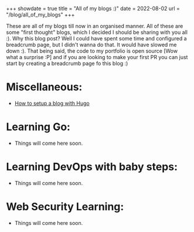 +++
showdate = true
title = "All of my blogs :)"
date = 2022-08-02
url = "/blog/all_of_my_blogs"
+++

These are all of my blogs till now in an organised manner. All of these are some "first thought" blogs, which I decided I should be sharing with you all :). Why this blog post? Well I could have spent some time and configured a breadcrumb page, but I didn't wanna do that. It would have slowed me down :). That being said, the code to my portfolio is open source [Wow what a surprise :P] and if you are looking to make your first PR you can just start by creating a breadcrumb page fo this blog :)  

# Miscellaneous:

- [How to setup a blog with Hugo](https://arkaprabhachakraborty.github.io/blog/portfolio_with_hugo)  

# Learning Go:

- Things will come here soon.

# Learning DevOps with baby steps:

- Things will come here soon.

# Web Security Learning:

- Things will come here soon.
